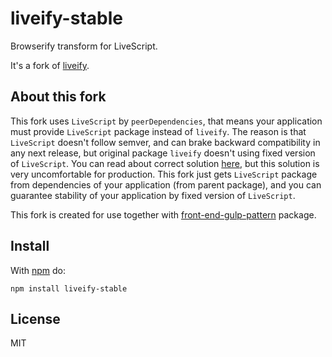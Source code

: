 liveify-stable
==============

Browserify transform for LiveScript.

It's a fork of [liveify](https://github.com/quarterto/liveify).

About this fork
---------------

This fork uses `LiveScript` by `peerDependencies`, that means your application must provide `LiveScript` package instead of `liveify`. The reason is that `LiveScript` doesn't follow semver, and can brake backward compatibility in any next release, but original package `liveify` doesn't using fixed version of `LiveScript`. You can read about correct solution [here](https://github.com/quarterto/liveify#livescript-versions), but this solution is very uncomfortable for production. This fork just gets `LiveScript` package from dependencies of your application (from parent package), and you can guarantee stability of your application by fixed version of `LiveScript`.

This fork is created for use together with [front-end-gulp-pattern](https://github.com/unclechu/front-end-gulp-pattern) package.

Install
-------

With [npm](https://npmjs.or) do:

```
npm install liveify-stable
```

License
-------

MIT
